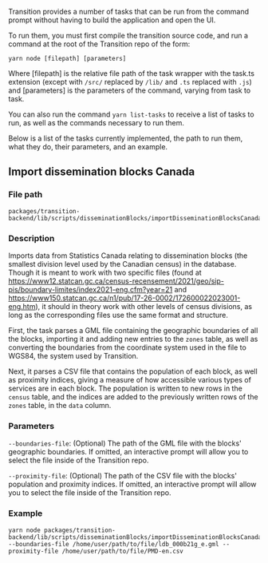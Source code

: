 Transition provides a number of tasks that can be run from the command prompt without having to build the application and open the UI.

To run them, you must first compile the transition source code, and run a command at the root of the Transition repo of the form:

```shell
yarn node [filepath] [parameters]
```

Where [filepath] is the relative file path of the task wrapper with the task.ts extension (except with `/src/` replaced by `/lib/` and `.ts` replaced with `.js`) and [parameters] is the parameters of the command, varying from task to task.

You can also run the command `yarn list-tasks` to receive a list of tasks to run, as well as the commands necessary to run them.

Below is a list of the tasks currently implemented, the path to run them, what they do, their parameters, and an example.


## Import dissemination blocks Canada

### File path

```text
packages/transition-backend/lib/scripts/disseminationBlocks/importDisseminationBlocksCanada.task.js
```

### Description

Imports data from Statistics Canada relating to dissemination blocks (the smallest division level used by the Canadian census) in the database. Though it is meant to work with two specific files (found at <https://www12.statcan.gc.ca/census-recensement/2021/geo/sip-pis/boundary-limites/index2021-eng.cfm?year=21> and <https://www150.statcan.gc.ca/n1/pub/17-26-0002/172600022023001-eng.htm>), it should in theory work with other levels of census divisions, as long as the corresponding files use the same format and structure.

First, the task parses a GML file containing the geographic boundaries of all the blocks, importing it and adding new entries to the `zones` table, as well as converting the boundaries from the coordinate system used in the file to WGS84, the system used by Transition.

Next, it parses a CSV file that contains the population of each block, as well as proximity indices, giving a measure of how accessible various types of services are in each block. The population is written to new rows in the `census` table, and the indices are added to the previously written rows of the `zones` table, in the `data` column.

### Parameters

`--boundaries-file`: (Optional) The path of the GML file with the blocks' geographic boundaries. If omitted, an interactive prompt will allow you to select the file inside of the Transition repo.

`--proximity-file`: (Optional) The path of the CSV file with the blocks' population and proximity indices. If omitted, an interactive prompt will allow you to select the file inside of the Transition repo.

### Example

```shell
yarn node packages/transition-backend/lib/scripts/disseminationBlocks/importDisseminationBlocksCanada.task.js --boundaries-file /home/user/path/to/file/ldb_000b21g_e.gml --proximity-file /home/user/path/to/file/PMD-en.csv
```
